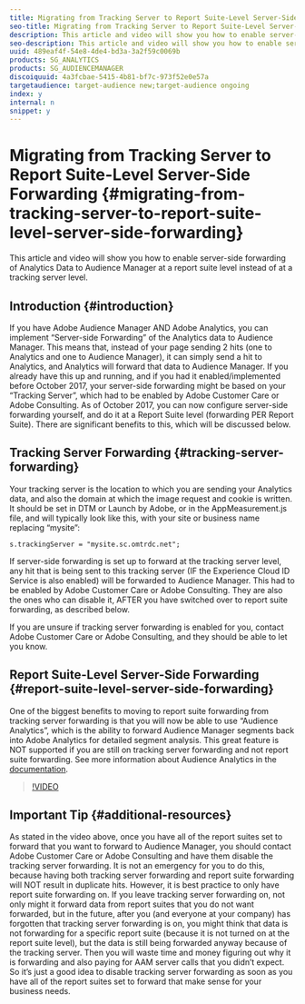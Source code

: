```yaml
---
title: Migrating from Tracking Server to Report Suite-Level Server-Side Forwarding
seo-title: Migrating from Tracking Server to Report Suite-Level Server-Side Forwarding
description: This article and video will show you how to enable server-side forwarding of Analytics Data to Audience Manager at a report suite level instead of at a tracking server level.
seo-description: This article and video will show you how to enable server-side forwarding of Analytics Data to Audience Manager at a report suite level instead of at a tracking server level.
uuid: 489eaf4f-54e8-4de4-bd3a-3a2f59c0069b
products: SG_ANALYTICS
products: SG_AUDIENCEMANAGER
discoiquuid: 4a3fcbae-5415-4b81-bf7c-973f52e0e57a
targetaudience: target-audience new;target-audience ongoing
index: y
internal: n
snippet: y
---
```


# Migrating from Tracking Server to Report Suite-Level Server-Side Forwarding {#migrating-from-tracking-server-to-report-suite-level-server-side-forwarding}

This article and video will show you how to enable server-side forwarding of Analytics Data to Audience Manager at a report suite level instead of at a tracking server level.

## Introduction {#introduction}

If you have Adobe Audience Manager AND Adobe Analytics, you can implement “Server-side Forwarding” of the Analytics data to Audience Manager. This means that, instead of your page sending 2 hits (one to Analytics and one to Audience Manager), it can simply send a hit to Analytics, and Analytics will forward that data to Audience Manager. If you already have this up and running, and if you had it enabled/implemented before October 2017, your server-side forwarding might be based on your “Tracking Server”, which had to be enabled by Adobe Customer Care or Adobe Consulting. As of October 2017, you can now configure server-side forwarding yourself, and do it at a Report Suite level (forwarding PER Report Suite). There are significant benefits to this, which will be discussed below.

## Tracking Server Forwarding {#tracking-server-forwarding}

Your tracking server is the location to which you are sending your Analytics data, and also the domain at which the image request and cookie is written. It should be set in DTM or Launch by Adobe, or in the AppMeasurement.js file, and will typically look like this, with your site or business name replacing “mysite”:

`s.trackingServer = "mysite.sc.omtrdc.net";`

If server-side forwarding is set up to forward at the tracking server level, any hit that is being sent to this tracking server (IF the Experience Cloud ID Service is also enabled) will be forwarded to Audience Manager. This had to be enabled by Adobe Customer Care or Adobe Consulting. They are also the ones who can disable it, AFTER you have switched over to report suite forwarding, as described below.

If you are unsure if tracking server forwarding is enabled for you, contact Adobe Customer Care or Adobe Consulting, and they should be able to let you know.

## Report Suite-Level Server-Side Forwarding {#report-suite-level-server-side-forwarding}

One of the biggest benefits to moving to report suite forwarding from tracking server forwarding is that you will now be able to use “Audience Analytics”, which is the ability to forward Audience Manager segments back into Adobe Analytics for detailed segment analysis. This great feature is NOT supported if you are still on tracking server forwarding and not report suite forwarding. See more information about Audience Analytics in the [documentation](https://marketing.adobe.com/resources/help/en_US/analytics/audiences/).

>[!VIDEO](https://video.tv.adobe.com/v/23701/?quality=12)

## Important Tip {#additional-resources}

As stated in the video above, once you have all of the report suites set to forward that you want to forward to Audience Manager, you should contact Adobe Customer Care or Adobe Consulting and have them disable the tracking server forwarding. It is not an emergency for you to do this, because having both tracking server forwarding and report suite forwarding will NOT result in duplicate hits. However, it is best practice to only have report suite forwarding on. If you leave tracking server forwarding on, not only might it forward data from report suites that you do not want forwarded, but in the future, after you (and everyone at your company) has forgotten that tracking server forwarding is on, you might think that data is not forwarding for a specific report suite (because it is not turned on at the report suite level), but the data is still being forwarded anyway because of the tracking server. Then you will waste time and money figuring out why it is forwarding and also paying for AAM server calls that you didn’t expect. So it’s just a good idea to disable tracking server forwarding as soon as you have all of the report suites set to forward that make sense for your business needs.